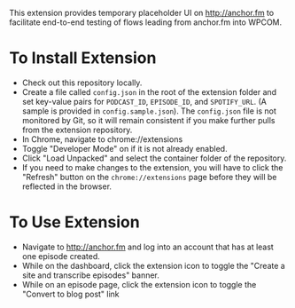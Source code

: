 This extension provides temporary placeholder UI on http://anchor.fm to facilitate end-to-end testing of flows leading from anchor.fm into WPCOM.

# To Install Extension

- Check out this repository locally.
- Create a file called `config.json` in the root of the extension folder and set key-value pairs for `PODCAST_ID`, `EPISODE_ID`, and `SPOTIFY_URL`. (A sample is provided in `config.sample.json`). The `config.json` file is not monitored by Git, so it will remain consistent if you make further pulls from the extension repository.
- In Chrome, navigate to chrome://extensions
- Toggle "Developer Mode" on if it is not already enabled.
- Click "Load Unpacked" and select the container folder of the repository.
- If you need to make changes to the extension, you will have to click the "Refresh" button on the `chrome://extensions` page before they will be reflected in the browser.

# To Use Extension

- Navigate to http://anchor.fm and log into an account that has at least one episode created.
- While on the dashboard, click the extension icon to toggle the "Create a site and transcribe episodes" banner.
- While on an episode page, click the extension icon to toggle the "Convert to blog post" link
